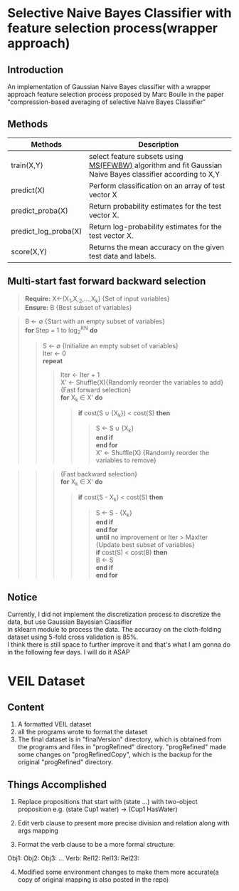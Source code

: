 # Selective Naive Bayes Classifier with feature selection process(wrapper approach)

## Introduction

An implementation of Gaussian Naive Bayes classifier with a wrapper approach feature selection process proposed by Marc Boulle 
in the paper "compression-based averaging of selective Naive Bayes Classifier" 


## Methods


Methods   | Description
-----------|----------------------------------------------
train(X,Y) | select feature subsets using [MS(FFWBW)](#multi-start-fast-forward-backward-selection) algorithm and fit Gaussian Naive Bayes classifier according to X,Y
predict(X) | Perform classification on an array of test vector X
predict_proba(X) | Return probability estimates for the test vector X.
predict_log_proba(X) | Return log-probability estimates for the test vector X.
score(X,Y) | Returns the mean accuracy on the given test data and labels.


## Multi-start fast forward backward selection
>**Require:** X<-(X<sub>1</sub>,X,<sub>2</sub>,...,X<sub>k</sub>) {Set of input variables}  
>**Ensure:** B {Best subset of variables}  

>B <- ∅ {Start with an empty subset of variables}  
>**for** Step = 1 to log<sub>2</sub><sup>KN</sup> **do**    
>>S <- ∅ {Initialize an empty subset of variables}  
>>Iter <- 0  
>>**repeat**  
>>>Iter <- Iter + 1  
>>>X' <- Shuffle(X){Randomly reorder the variables to add}  
>>>{Fast forward selection}  
>>>**for** X<sub>k</sub> ∈ X' **do**  
>>>>**if** cost(S ∪ {X<sub>k</sub>}) < cost(S) **then**  
>>>>>S <- S ∪ {X<sub>k</sub>}  
>>>>**end if**  
>>>**end for**  
>>>X' <- Shuffle(X) {Randomly reorder the variables to remove}  
      
>>>{Fast backward selection}  
>>>**for** X<sub>k</sub> ∈ X' **do**  
>>>>**if** cost(S - X<sub>k</sub>) < cost(S) **then**  
>>>>>S <- S - {X<sub>k</sub>}  
>>>>**end if**  
>>>**end for**  
>>**until** no improvement or Iter > MaxIter  
>>{Update best subset of variables}  
>>**if** cost(S) < cost(B) **then**  
>>>B <- S  
>>**end if**  
>**end for**  
      
## Notice

Currently, I did not implement the discretization process to discretize the data, but use Gaussian Bayesian Classifier  
in sklearn module to process the data. The accuracy on the cloth-folding dataset using 5-fold cross validation is 85%.  
I think there is still space to further improve it and that's what I am gonna do in the following few days. I will do it ASAP  



# VEIL Dataset

## Content

1. A formatted VEIL dataset
2. all the programs wrote to format the dataset
3. The final dataset is in "finalVersion" directory, which is obtained from the programs and files in "progRefined" directory.
   "progRefined" made some changes on "progRefinedCopy", which is the backup for the original "progRefined" directory.  


## Things Accomplished

1. Replace propositions that start with (state ...) with two-object proposition e.g. (state Cup1 water)  ->  (Cup1 HasWater)

2. Edit verb clause to present more precise division and relation along with args mapping

3. Format the verb clause to be a more formal structure:

  Obj1:
  Obj2:
  Obj3:
  ...
  Verb:
  Rel12:
  Rel13:
  Rel23:


4. Modified some environment changes to make them more accurate(a copy of original mapping is also posted in the repo)

